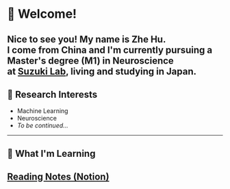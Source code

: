 # 👋 Welcome!

Nice to see you! My name is **Zhe Hu**.  
I come from China and I'm currently pursuing a Master's degree (M1) in Neuroscience  
at <a href="https://sites.google.com/view/szklab" target="_blank" rel="noopener noreferrer">Suzuki Lab</a>, living and studying in Japan.
---

## 🧠 Research Interests

- Machine Learning  
- Neuroscience  
- *To be continued...*
---

## 📖 What I'm Learning

<a href="https://www.notion.so/210b53648e9180d9816df03c3f8055f7?v=210b53648e9180d19a9d000ca3071a3f&source=copy_link" target="_blank" rel="noopener noreferrer">Reading Notes (Notion)</a>
---

